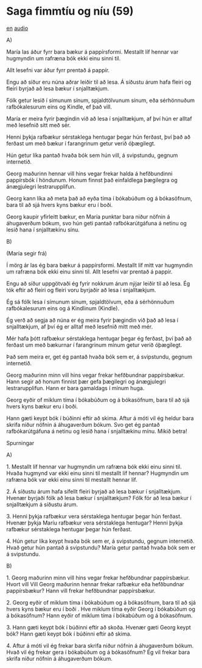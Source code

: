 # Saga fimmtíu og níu (59)

[en](../en/story_59.md)
[audio](../audio/story_59.mp3)

A\)

María las áður fyrr bara bækur á pappírsformi. Mestallt líf hennar var
hugmyndin um rafræna bók ekki einu sinni til.

Allt lesefni var áður fyrr prentað á pappír.

Engu að síður eru núna aðrar leiðir til að lesa. Á síðustu árum hafa
fleiri og fleiri byrjað að lesa bækur í snjalltækjum.

Fólk getur lesið í símunum sínum, spjaldtölvunum sínum, eða sérhönnuðum
rafbókalesurum eins og Kindle, ef það vill.

María er meira fyrir þægindin við að lesa í snjalltækjum, af því hún er
alltaf með lesefnið sitt með sér.

Henni þykja rafbækur sérstaklega hentugar þegar hún ferðast, því það að
ferðast um með bækur í farangrinum getur verið óþægilegt.

Hún getur líka pantað hvaða bók sem hún vill, á svipstundu, gegnum
internetið.

Georg maðurinn hennar vill hins vegar frekar halda á hefðbundinni
pappírsbók í höndunum. Honum finnst það einfaldlega þægilegra og
ánægjulegri lestrarupplifun.

Georg kann líka að meta það að eyða tíma í bókabúðum og á bókasöfnum,
bara til að sjá hvers kyns bækur eru í boði.

Georg kaupir yfirleitt bækur, en María punktar bara niður nöfnin á
áhugaverðum bókum, svo hún geti pantað rafbókarútgáfuna á netinu og
lesið hana í snjalltækinu sínu.

B\)

(María segir frá)

Í mörg ár las ég bara bækur á pappírsformi. Mestallt líf mitt var
hugmyndin um rafræna bók ekki einu sinni til. Allt lesefni var prentað á
pappír.

Engu að síður uppgötvaði ég fyrir nokkrum árum nýjar leiðir til að lesa.
Ég tók eftir að fleiri og fleiri voru byrjaðir að lesa í snjalltækjum.

Ég sá fólk lesa í símunum sínum, spjaldtölvum, eða á sérhönnuðum
rafbókalesurum eins og á Kindlinum (Kindle).

Ég verð að segja að núna er ég meira fyrir þægindin við það að lesa í
snjalltækjum, af því ég er alltaf með lesefnið mitt með mér.

Mér hafa þótt rafbækur sérstaklega hentugar þegar ég ferðast, því það að
ferðast um með bækurnar í farangrinum mínum getur verið óþægilegt.

Það sem meira er, get ég pantað hvaða bók sem er, á svipstundu, gegnum
internetið.

Georg maðurinn minn vill hins vegar frekar hefðbundnar pappírsbækur.
Hann segir að honum finnist þær gefa þægilegri og ánægjulegri
lestrarupplifun. Hann er bara gamaldags í mínum huga.

Georg eyðir of miklum tíma í bókabúðum og á bókasöfnum, bara til að sjá
hvers kyns bækur eru í boði.

Hann gæti keypt bók í búðinni eftir að skima. Aftur á móti vil ég heldur
bara skrifa niður nöfnin á áhugaverðum bókum. Svo get ég pantað
rafbókarútgáfuna á netinu og lesið hana í snjalltækinu mínu. Mikið
betra!

Spurningar

A\)

1\. Mestallt líf hennar var hugmyndin um rafræna bók ekki einu sinni
til. Hvaða hugmynd var ekki einu sinni til mestallt líf hennar?
Hugmyndin um rafræna bók var ekki einu sinni til mestallt hennar líf.

2\. Á síðustu árum hafa sífellt fleiri byrjað að lesa bækur í
snjalltækjum. Hvenær byrjaði fólk að lesa bækur í snjalltækjum? Fólk fór
að lesa bækur í snjalltækjum á síðustu árum.

3\. Henni þykja rafbækur vera sérstaklega hentugar þegar hún ferðast.
Hvenær þykja Maríu rafbækur vera sérstaklega hentugar? Henni þykja
rafbækur sérstaklega hentugar þegar hún ferðast.

4\. Hún getur líka keypt hvaða bók sem er, á svipstundu, gegnum
internetið. Hvað getur hún pantað á svipstundu? María getur pantað hvaða
bók sem er á svipstundu.

B\)

1\. Georg maðurinn minn vill hins vegar frekar hefðbundnar pappírsbækur.
Hvort vill Vill Georg maðurinn hennar frekar rafbækur eða hefðbundnar
pappírsbækur? Hann vill frekar hefðbundnar pappírsbækur.

2\. Georg eyðir of miklum tíma í bókabúðum og á bókasöfnum, bara til að
sjá hvers kyns bækur eru í boði . Hve miklum tíma eyðir Georg í
bókabúðum og á bókasöfnum? Hann eyðir of miklum tíma í bókabúðum og á
bókasöfnum.

3\. Hann gæti keypt bók í búðinni eftir að skoða. Hvenær gæti Georg
keypt bók? Hann gæti keypt bók í búðinni eftir að skima.

4\. Aftur á móti vil ég frekar bara skrifa niður nöfnin á áhugaverðum
bókum. Hvað vil ég frekar gera í bókabúðum og á bókasöfnum? Ég vil
frekar bara skrifa niður nöfnin á áhugaverðum bókum.
